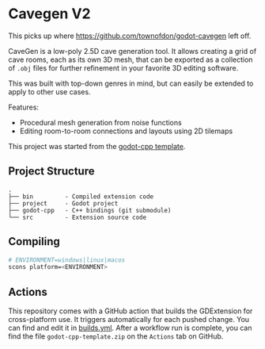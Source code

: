 # Cavegen V2

This picks up where https://github.com/townofdon/godot-cavegen left off.

CaveGen is a low-poly 2.5D cave generation tool. It allows creating a grid of cave rooms, each as its own 3D mesh, that can be exported as a collection of `.obj` files for further refinement in your favorite 3D editing software.

This was built with top-down genres in mind, but can easily be extended to apply to other use cases.

Features:

- Procedural mesh generation from noise functions
- Editing room-to-room connections and layouts using 2D tilemaps

This project was started from the [godot-cpp template](https://github.com/godotengine/godot-cpp-template).

## Project Structure

```
.
├── bin         - Compiled extension code
├── project     - Godot project
├── godot-cpp   - C++ bindings (git submodule)
└── src         - Extension source code
```

## Compiling

```bash
# ENVIRONMENT=windows|linux|macos
scons platform=<ENVIRONMENT>
```

## Actions

This repository comes with a GitHub action that builds the GDExtension for cross-platform use. It triggers automatically for each pushed change. You can find and edit it in [builds.yml](.github/workflows/builds.yml).
After a workflow run is complete, you can find the file `godot-cpp-template.zip` on the `Actions` tab on GitHub.

